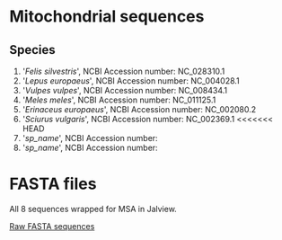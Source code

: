 # Mitochondrial sequences 

## Species

1. '*Felis silvestris*', NCBI Accession number: NC_028310.1
2. '*Lepus europaeus*', NCBI Accession number: NC_004028.1
3. '*Vulpes vulpes*', NCBI Accession number: NC_008434.1
4. '*Meles meles*', NCBI Accession number: NC_011125.1
5. '*Erinaceus europaeus*', NCBI Accession number: NC_002080.2
6. '*Sciurus vulgaris*', NCBI Accession number: NC_002369.1
<<<<<<< HEAD
7. '*sp_name*', NCBI Accession number: 
8. '*sp_name*', NCBI Accession number: 

# FASTA files

All 8 sequences wrapped for MSA in Jalview.

[Raw FASTA sequences](all_sequences.FASTA)
